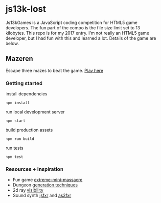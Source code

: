 # js13k-lost
Js13kGames is a JavaScript coding competition for HTML5 game developers. The fun part of the compo is the file size limit set to 13 kilobytes. This repo is for my 2017 entry. I'm not really an HTML5 game developer, but I had fun with this and learned a lot. Details of the game are below.

## Mazeren
Escape three mazes to beat the game. [Play here](https://greg.jeckell.com/js13k-lost/)

### Getting started
install dependencies
```
npm install
```

run local development server
```
npm start
```

build production assets
```
npm run build
```

run tests
```
npm test
```

### Resources + Inspiration
- Fun game [extreme-mini-massacre](https://github.com/js13kGames/Extreme-Mini-Massacre)
- Dungeon [generation techniques](https://gamedev.stackexchange.com/questions/82059/algorithm-for-procedureral-2d-map-with-connected-paths)
- 2d ray [visibility](http://www.redblobgames.com/articles/visibility/)
- Sound synth [jsfxr](https://github.com/mneubrand/jsfxr) and [as3fxr](http://www.superflashbros.net/as3sfxr/)
